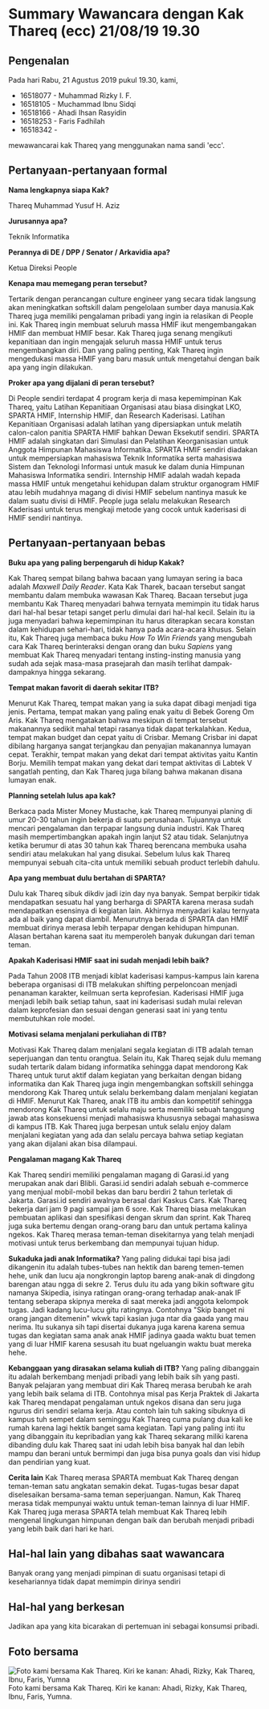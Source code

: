 # Summary Wawancara dengan Kak Thareq (ecc) 21/08/19 19.30

## Pengenalan

Pada hari Rabu, 21 Agustus 2019 pukul 19.30, kami,
- 16518077 - Muhammad Rizky I. F.
- 16518105 - Muchammad Ibnu Sidqi
- 16518166 - Ahadi Ihsan Rasyidin
- 16518253 - Faris Fadhilah
- 16518342 -

mewawancarai kak Thareq yang menggunakan nama sandi 'ecc'.

## Pertanyaan-pertanyaan formal

**Nama lengkapnya siapa Kak?**

Thareq Muhammad Yusuf H. Aziz

**Jurusannya apa?**

Teknik Informatika

**Perannya di DE / DPP / Senator / Arkavidia apa?**

Ketua Direksi People

**Kenapa mau memegang peran tersebut?**

Tertarik dengan perancangan culture engineer yang secara tidak langsung akan meningkatkan softskill dalam pengelolaan sumber daya manusia.Kak Thareq juga memiliki pengalaman pribadi yang ingin ia relasikan di People ini. Kak Thareq ingin membuat seluruh massa HMIF ikut mengembangakan HMIF dan membuat HMIF besar. Kak Thareq juga senang mengikuti kepanitiaan dan ingin mengajak seluruh massa HMIF untuk terus mengembangkan diri. Dan yang paling penting, Kak Thareq ingin mengedukasi massa HMIF yang baru masuk untuk mengetahui dengan baik apa yang ingin dilakukan.

**Proker apa yang dijalani di peran tersebut?**

Di People sendiri terdapat 4 program kerja di masa kepemimpinan Kak Thareq, yaitu Latihan Kepanitiaan Organisasi atau biasa disingkat LKO, SPARTA HMIF, Internship HMIF, dan Research Kaderisasi. Latihan Kepanitiaan Organisasi adalah latihan yang dipersiapkan untuk melatih calon-calon panitia SPARTA HMIF bahkan Dewan Eksekutif sendiri. SPARTA HMIF adalah singkatan dari Simulasi dan Pelatihan Keorganisasian untuk Anggota Himpunan Mahasiswa Informatika. SPARTA HMIF sendiri diadakan untuk mempersiapkan mahasiswa Teknik Informatika serta mahasiswa Sistem dan Teknologi Informasi untuk masuk ke dalam dunia Himpunan Mahasiswa Informatika sendiri. Internship HMIF adalah wadah kepada massa HMIF untuk mengetahui kehidupan dalam struktur organogram HMIF atau lebih mudahnya magang di divisi HMIF sebelum nantinya masuk ke dalam suatu divisi di HMIF. People juga selalu melakukan Research Kaderisasi untuk terus mengkaji metode yang cocok untuk kaderisasi di HMIF sendiri nantinya. 

## Pertanyaan-pertanyaan bebas

**Buku apa yang paling berpengaruh di hidup Kakak?**

Kak Thareq sempat bilang bahwa bacaan yang lumayan sering ia baca adalah *Maxwell Daily Reader*. Kata Kak Tharek, bacaan tersebut sangat membantu dalam membuka wawasan Kak Thareq. Bacaan tersebut juga membantu Kak Thareq menyadari bahwa ternyata memimpin itu tidak harus dari hal-hal besar tetapi sanget perlu dimulai dari hal-hal kecil. Selain itu ia juga menyadari bahwa kepemimpinan itu harus diterapkan secara konstan dalam kehidupan sehari-hari, tidak hanya pada acara-acara khusus. Selain itu, Kak Thareq juga membaca buku *How To Win Friends* yang mengubah cara Kak Thareq berinteraksi dengan orang dan buku *Sapiens* yang membuat Kak Thareq menyadari tentang insting-insting manusia yang sudah ada sejak masa-masa prasejarah dan masih terlihat dampak-dampaknya hingga sekarang.

**Tempat makan favorit di daerah sekitar ITB?**

Menurut Kak Thareq, tempat makan yang ia suka dapat dibagi menjadi tiga jenis. Pertama, tempat makan yang paling enak yaitu di Bebek Goreng Om Aris. Kak Thareq mengatakan bahwa meskipun di tempat tersebut makanannya sedikit mahal tetapi rasanya tidak dapat terkalahkan. Kedua, tempat makan budget dan cepat yaitu di Crisbar. Memang Crisbar ini dapat dibilang harganya sangat terjangkau dan penyajian makanannya lumayan cepat. Terakhir, tempat makan yang dekat dari tempat aktivitas yaitu Kantin Borju. Memilih tempat makan yang dekat dari tempat aktivitas di Labtek V sangatlah penting, dan Kak Thareq juga bilang bahwa makanan disana lumayan enak.

**Planning setelah lulus apa kak?**

Berkaca pada Mister Money Mustache, kak Thareq mempunyai planing di umur 20-30 tahun ingin bekerja di suatu perusahaan. Tujuannya untuk mencari pengalaman dan terpapar langsung dunia industri. Kak Thareq masih mempertimbangkan apakah ingin lanjut S2 atau tidak.
Selanjutnya ketika berumur di atas 30 tahun kak Thareq berencana membuka usaha sendiri atau melakukan hal yang disukai. Sebelum lulus kak Thareq mempunyai sebuah cita-cita untuk memiliki sebuah product terlebih dahulu.

**Apa yang membuat dulu bertahan di SPARTA?**

Dulu kak Thareq sibuk dikdiv jadi izin day nya banyak. Sempat berpikir tidak mendapatkan sesuatu hal yang berharga di SPARTA karena merasa sudah mendapatkan esensinya di kegiatan lain. Akhirnya menyadari kalau ternyata ada al baik yang dapat diambil. Menurutnya berada di SPARTA dan HMIF membuat dirinya merasa lebih terpapar dengan kehidupan himpunan. Alasan bertahan karena saat itu memperoleh banyak dukungan dari teman teman.

**Apakah Kaderisasi HMIF saat ini sudah menjadi lebih baik?**

Pada Tahun 2008 ITB menjadi kiblat kaderisasi kampus-kampus lain karena beberapa organisasi di ITB melakukan shifting perpeloncoan menjadi penanaman karakter, keilmuan serta keprofesian. Kaderisasi HMIF juga menjadi lebih baik setiap tahun, saat ini kaderisasi sudah mulai relevan dalam keprofesian dan sesuai dengan generasi saat ini yang tentu membutuhkan role model.

**Motivasi selama menjalani perkuliahan di ITB?**

Motivasi Kak Thareq dalam menjalani segala kegiatan di ITB adalah teman seperjuangan dan tentu orangtua. Selain itu, Kak Thareq sejak dulu memang sudah tertarik dalam bidang informatika sehingga dapat mendorong Kak Thareq untuk turut aktif dalam kegiatan yang berkaitan dengan bidang informatika dan Kak Thareq juga ingin mengembangkan softskill sehingga mendorong Kak Thareq untuk selalu berkembang dalam menjalani kegiatan di HMIF. Menurut Kak Thareq, anak ITB itu ambis dan kompetitif sehingga mendorong Kak Thareq untuk selalu maju serta memiliki sebuah tanggung jawab atas konsekuensi menjadi mahasiswa khususnya sebagai mahasiswa di kampus ITB. Kak Thareq juga berpesan untuk selalu enjoy dalam menjalani kegiatan yang ada dan selalu percaya bahwa setiap kegiatan yang akan dijalani akan bisa dilampaui.

**Pengalaman magang Kak Thareq**

Kak Thareq sendiri memiliki pengalaman magang di Garasi.id yang merupakan anak dari Blibli. Garasi.id sendiri adalah sebuah e-commerce yang menjual mobil-mobil bekas dan baru berdiri 2 tahun terletak di Jakarta. Garasi.id sendiri awalnya berasal dari Kaskus Cars. Kak Thareq bekerja dari jam 9 pagi sampai jam 6 sore. Kak Thareq biasa melakukan pembuatan aplikasi dan spesifikasi dengan skrum dan sprint. Kak Thareq juga suka bertemu dengan orang-orang baru dan untuk pertama kalinya ngekos. Kak Thareq merasa teman-teman disekitarnya yang telah menjadi motivasi untuk terus berkembang dan mempunyai tujuan hidup. 

**Sukaduka jadi anak Informatika?**
Yang paling didukai tapi bisa jadi dikangenin itu adalah tubes-tubes nan hektik dan bareng temen-temen hehe, unik dan lucu aja nongkrongin laptop bareng anak-anak di dingdong barengan atau ngga di sekre 2. Terus dulu itu ada yang bikin software gitu namanya Skipedia, isinya ratingan orang-orang terhadap anak-anak IF tentang seberapa skipnya mereka di saat mereka jadi anggota kelompok tugas. Jadi kadang lucu-lucu gitu ratingnya. Contohnya "Skip banget ni orang jangan ditemenin" wkwk tapi kasian juga ntar dia gaada yang mau nerima. Itu sukanya sih tapi disertai dukanya juga karena karena semua tugas dan kegiatan sama anak anak HMIF jadinya gaada waktu buat temen yang di luar HMIF karena sesusah itu buat ngeluangin waktu buat mereka hehe.

**Kebanggaan yang dirasakan selama kuliah di ITB?**
Yang paling dibanggain itu adalah berkembang menjadi pribadi yang lebih baik sih yang pasti. Banyak pelajaran yang membuat diri Kak Thareq merasa berubah ke arah yang lebih baik selama di ITB. Contohnya misal pas Kerja Praktek di Jakarta kak Thareq mendapat pengalaman untuk ngekos disana dan seru juga ngurus diri sendiri selama kerja. Atau contoh lain tuh saking sibuknya di kampus tuh sempet dalam seminggu Kak Thareq cuma pulang dua kali ke rumah karena lagi hektik banget sama kegiatan. Tapi yang paling inti itu yang dibanggain itu kepribadian yang kak Thareq sekarang miliki karena dibanding dulu kak Thareq saat ini udah lebih bisa banyak hal dan lebih mampu dan berani untuk bermimpi dan juga bisa punya goals dan visi hidup dan pendirian yang kuat.

**Cerita lain**
Kak Thareq merasa SPARTA membuat Kak Thareq dengan teman-teman satu angkatan semakin dekat. Tugas-tugas besar dapat diselesaikan bersama-sama teman seperjuangan. Namun, Kak Thareq merasa tidak mempunyai waktu untuk teman-teman lainnya di luar HMIF. Kak Thareq juga merasa SPARTA telah membuat Kak Thareq lebih mengenal lingkungan himpunan dengan baik dan berubah menjadi pribadi yang lebih baik dari hari ke hari. 

## Hal-hal lain yang dibahas saat wawancara

Banyak orang yang menjadi pimpinan di suatu organisasi tetapi di kesehariannya tidak dapat memimpin dirinya sendiri

## Hal-hal yang berkesan

Jadikan apa yang kita bicarakan di pertemuan ini sebagai konsumsi pribadi.

## Foto bersama
![Foto kami bersama Kak Thareq. Kiri ke kanan: Ahadi, Rizky, Kak Thareq, Ibnu, Faris, Yumna](https://github.com/ozer0532/TugasWawancaraDaemon/raw/master/13516004/16518077-16518105-16518166-16518253-16518342.jpg)
Foto kami bersama Kak Thareq. Kiri ke kanan: Ahadi, Rizky, Kak Thareq, Ibnu, Faris, Yumna.
